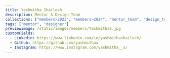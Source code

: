 ```yaml
---
title: Yashmitha Shailesh
description: Mentor & Design Team
collections: ["members>2023", "members>2024", "mentor_team", "design_team"]
tags: ["mentor", "designer"]
previewimage: /static/images/members/YashmithaS.jpg
customFields:
  - Linkedin: https://www.linkedin.com/in/yashmithashailesh/
  - Github: https://github.com/yashmithaa
  - Instagram: https://www.instagram.com/yashmitha__s/
---
```

